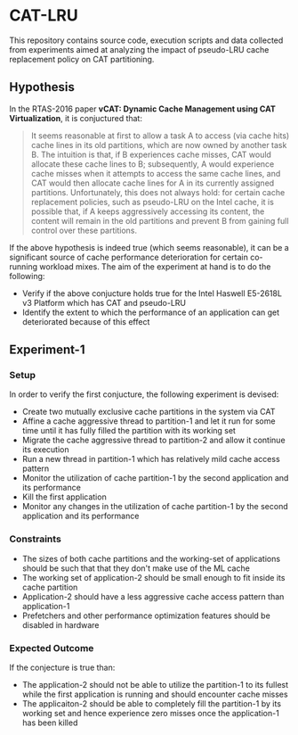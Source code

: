 # CAT-LRU
This repository contains source code, execution scripts and data collected from experiments aimed at analyzing the impact of pseudo-LRU cache replacement policy on CAT partitioning.

## Hypothesis
In the RTAS-2016 paper **vCAT: Dynamic Cache Management using CAT Virtualization**, it is conjuctured that:
> It seems reasonable at first to allow a task A to access (via cache hits) cache lines in its old partitions, which are now owned by another task B. The intuition is that, if B experiences cache misses, CAT would allocate these cache lines to B; subsequently, A would experience cache misses when it attempts to access the same cache lines, and CAT would then allocate cache lines for A in its currently assigned partitions. Unfortunately, this does not always hold: for certain cache replacement policies, such as pseudo-LRU on the Intel cache, it is possible that, if A keeps aggressively accessing its content, the content will remain in the old partitions and prevent B from gaining full control over these partitions.

If the above hypothesis is indeed true (which seems reasonable), it can be a significant source of cache performance deterioration for certain co-running workload mixes. The aim of the experiment at hand is to do the following:

- Verify if the above conjucture holds true for the Intel Haswell E5-2618L v3 Platform which has CAT and pseudo-LRU
- Identify the extent to which the performance of an application can get deteriorated because of this effect

## Experiment-1
### Setup
In order to verify the first conjucture, the following experiment is devised:

- Create two mutually exclusive cache partitions in the system via CAT
- Affine a cache aggressive thread to partition-1 and let it run for some time until it has fully filled the partition with its working set
- Migrate the cache aggressive thread to partition-2 and allow it continue its execution
- Run a new thread in partition-1 which has relatively mild cache access pattern
- Monitor the utilization of cache partition-1 by the second application and its performance
- Kill the first application
- Monitor any changes in the utilization of cache partition-1 by the second application and its performance

### Constraints
- The sizes of both cache partitions and the working-set of applications should be such that that they don't make use of the ML cache
- The working set of application-2 should be small enough to fit inside its cache partition
- Application-2 should have a less aggressive cache access pattern than application-1
- Prefetchers and other performance optimization features should be disabled in hardware

### Expected Outcome
If the conjecture is true than:
- The application-2 should not be able to utilize the partition-1 to its fullest while the first application is running and should encounter cache misses
- The applicaiton-2 should be able to completely fill the partition-1 by its working set and hence experience zero misses once the application-1 has been killed
